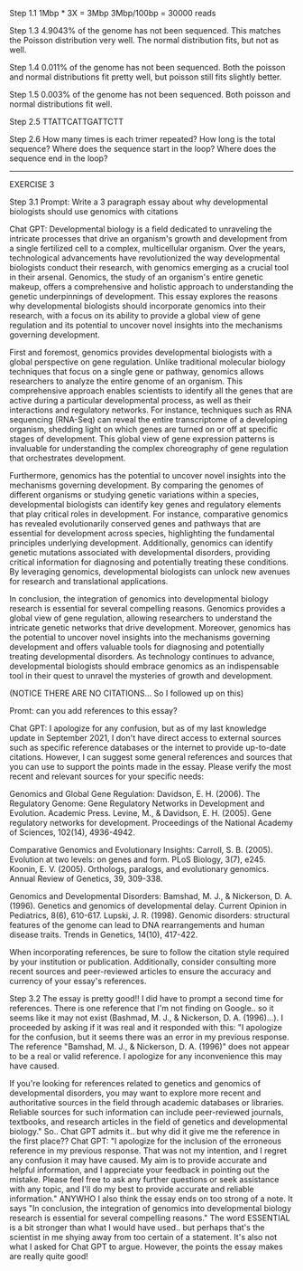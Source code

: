 Step 1.1
1Mbp * 3X = 3Mbp
3Mbp/100bp = 30000 reads

Step 1.3
4.9043% of the genome has not been sequenced.
This matches the Poisson distribution very well.
The normal distribution fits, but not as well.

Step 1.4
0.011% of the genome has not been sequenced.
Both the poisson and normal distributions fit pretty well, but poisson still fits slightly better.

Step 1.5
0.003% of the genome has not been sequenced.
Both poisson and normal distributions fit well.

Step 2.5
TTATTCATTGATTCTT

Step 2.6
How many times is each trimer repeated?
How long is the total sequence?
Where does the sequence start in the loop?
Where does the sequence end in the loop?
__________________________________________________________
EXERCISE 3

Step 3.1
Prompt: Write a 3 paragraph essay about why developmental biologists should use genomics with citations

Chat GPT: Developmental biology is a field dedicated to unraveling the intricate processes that drive an organism's growth and development from a single fertilized cell to a complex, multicellular organism. Over the years, technological advancements have revolutionized the way developmental biologists conduct their research, with genomics emerging as a crucial tool in their arsenal. Genomics, the study of an organism's entire genetic makeup, offers a comprehensive and holistic approach to understanding the genetic underpinnings of development. This essay explores the reasons why developmental biologists should incorporate genomics into their research, with a focus on its ability to provide a global view of gene regulation and its potential to uncover novel insights into the mechanisms governing development.

First and foremost, genomics provides developmental biologists with a global perspective on gene regulation. Unlike traditional molecular biology techniques that focus on a single gene or pathway, genomics allows researchers to analyze the entire genome of an organism. This comprehensive approach enables scientists to identify all the genes that are active during a particular developmental process, as well as their interactions and regulatory networks. For instance, techniques such as RNA sequencing (RNA-Seq) can reveal the entire transcriptome of a developing organism, shedding light on which genes are turned on or off at specific stages of development. This global view of gene expression patterns is invaluable for understanding the complex choreography of gene regulation that orchestrates development.

Furthermore, genomics has the potential to uncover novel insights into the mechanisms governing development. By comparing the genomes of different organisms or studying genetic variations within a species, developmental biologists can identify key genes and regulatory elements that play critical roles in development. For instance, comparative genomics has revealed evolutionarily conserved genes and pathways that are essential for development across species, highlighting the fundamental principles underlying development. Additionally, genomics can identify genetic mutations associated with developmental disorders, providing critical information for diagnosing and potentially treating these conditions. By leveraging genomics, developmental biologists can unlock new avenues for research and translational applications.

In conclusion, the integration of genomics into developmental biology research is essential for several compelling reasons. Genomics provides a global view of gene regulation, allowing researchers to understand the intricate genetic networks that drive development. Moreover, genomics has the potential to uncover novel insights into the mechanisms governing development and offers valuable tools for diagnosing and potentially treating developmental disorders. As technology continues to advance, developmental biologists should embrace genomics as an indispensable tool in their quest to unravel the mysteries of growth and development.

(NOTICE THERE ARE NO CITATIONS... So I followed up on this)

Promt: can you add references to this essay?

Chat GPT: I apologize for any confusion, but as of my last knowledge update in September 2021, I don't have direct access to external sources such as specific reference databases or the internet to provide up-to-date citations. However, I can suggest some general references and sources that you can use to support the points made in the essay. Please verify the most recent and relevant sources for your specific needs:

Genomics and Global Gene Regulation:
Davidson, E. H. (2006). The Regulatory Genome: Gene Regulatory Networks in Development and Evolution. Academic Press.
Levine, M., & Davidson, E. H. (2005). Gene regulatory networks for development. Proceedings of the National Academy of Sciences, 102(14), 4936-4942.

Comparative Genomics and Evolutionary Insights:
Carroll, S. B. (2005). Evolution at two levels: on genes and form. PLoS Biology, 3(7), e245.
Koonin, E. V. (2005). Orthologs, paralogs, and evolutionary genomics. Annual Review of Genetics, 39, 309-338.

Genomics and Developmental Disorders:
Bamshad, M. J., & Nickerson, D. A. (1996). Genetics and genomics of developmental delay. Current Opinion in Pediatrics, 8(6), 610-617.
Lupski, J. R. (1998). Genomic disorders: structural features of the genome can lead to DNA rearrangements and human disease traits. Trends in Genetics, 14(10), 417-422.

When incorporating references, be sure to follow the citation style required by your institution or publication. Additionally, consider consulting more recent sources and peer-reviewed articles to ensure the accuracy and currency of your essay's references.

Step 3.2
The essay is pretty good!!
I did have to prompt a second time for references.
There is one reference that I'm not finding on Google.. so it seems like it may not exist (Bashmad, M. J., & Nickerson, D. A. (1996)...). I proceeded by asking if it was real and it responded with this:
"I apologize for the confusion, but it seems there was an error in my previous response. The reference "Bamshad, M. J., & Nickerson, D. A. (1996)" does not appear to be a real or valid reference. I apologize for any inconvenience this may have caused.

If you're looking for references related to genetics and genomics of developmental disorders, you may want to explore more recent and authoritative sources in the field through academic databases or libraries. Reliable sources for such information can include peer-reviewed journals, textbooks, and research articles in the field of genetics and developmental biology."
So.. Chat GPT admits it.. but why did it give me the reference in the first place??
Chat GPT: "I apologize for the inclusion of the erroneous reference in my previous response. That was not my intention, and I regret any confusion it may have caused. My aim is to provide accurate and helpful information, and I appreciate your feedback in pointing out the mistake. Please feel free to ask any further questions or seek assistance with any topic, and I'll do my best to provide accurate and reliable information."
ANYWHO
I also think the essay ends on too strong of a note. It says "In conclusion, the integration of genomics into developmental biology research is essential for several compelling reasons." The word ESSENTIAL is a bit stronger than what I would have used.. but perhaps that's the scientist in me shying away from too certain of a statement. It's also not what I asked for Chat GPT to argue.
However, the points the essay makes are really quite good!

